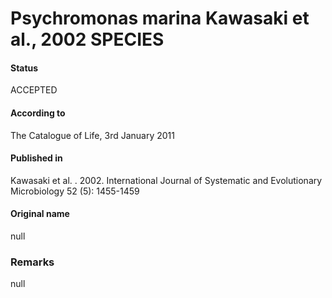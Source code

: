 Psychromonas marina Kawasaki et al., 2002 SPECIES
=======

#### Status
ACCEPTED

#### According to
The Catalogue of Life, 3rd January 2011

#### Published in
Kawasaki et al. . 2002. International Journal of Systematic and Evolutionary Microbiology 52 (5): 1455-1459

#### Original name
null

### Remarks
null